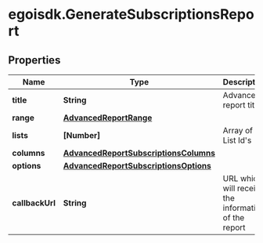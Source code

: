 # egoisdk.GenerateSubscriptionsReport

## Properties

Name | Type | Description | Notes
------------ | ------------- | ------------- | -------------
**title** | **String** | Advanced report title | 
**range** | [**AdvancedReportRange**](AdvancedReportRange.md) |  | 
**lists** | **[Number]** | Array of List Id&#39;s | 
**columns** | [**AdvancedReportSubscriptionsColumns**](AdvancedReportSubscriptionsColumns.md) |  | 
**options** | [**AdvancedReportSubscriptionsOptions**](AdvancedReportSubscriptionsOptions.md) |  | 
**callbackUrl** | **String** | URL which will receive the information of the report | [optional] 


